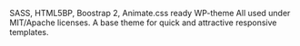 SASS, HTML5BP, Boostrap 2, Animate.css ready WP-theme
All used under MIT/Apache licenses. A base theme for quick and attractive responsive templates. 
